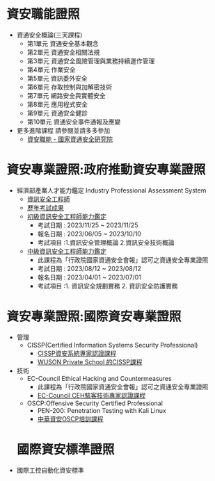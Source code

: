 #

# 資安職能證照
- 資通安全概論(三天課程)
  - 第1單元 資通安全基本觀念
  - 第2單元 資通安全相關法規
  - 第3單元 資通安全風險管理與業務持續運作管理
  - 第4單元 作業安全
  - 第5單元 資訊委外安全
  - 第6單元 存取控制與加解密技術
  - 第7單元 網路安全與實體安全
  - 第8單元 應用程式安全
  - 第9單元 資通安全健診
  - 第10單元 資通安全事件通報及應變
- 更多進階課程 請參閱並請多多參加
  - [資安職能 - 國家資通安全研究院](https://ctts.nics.nat.gov.tw/about/Training) 

# 資安專業證照:政府推動資安專業證照
- 經濟部產業人才能力鑑定 Industry Professional Assessment System
  - [資訊安全工程師](https://www.ipas.org.tw/ISE) 
  - [歷年考試成果](https://www.ipas.org.tw/ISE/AbilityPageContent.aspx?pgeno=b53d1159-f9d1-415b-bd2f-b915ae16e39d)
  - [初級資訊安全工程師能力鑑定](https://www.ipas.org.tw/ISE/AbilityExamBulletinList.aspx?exmno=53521ea9-1f19-4f78-a13c-00e51edf943e)
    - 考試日期 : 2023/11/25 ~ 2023/11/25
    - 報名日期 : 2023/06/05 ~ 2023/10/10
    - 考試項目 :1.資訊安全管理概論 2.資訊安全技術概論
  - [中級資訊安全工程師能力鑑定](https://www.ipas.org.tw/ISE/AbilityExamBulletinList.aspx?exmno=8af59a16-8cff-4f54-8e2a-bd08d280fefe)
    - 此課程為「行政院國家資通安全會報」認可之資通安全專業證照
    - 考試日期 : 2023/08/12 ~ 2023/08/12
    - 報名日期 : 2023/04/01 ~ 2023/07/01
    - 考試項目 :1. 資訊安全規劃實務 2. 資訊安全防護實務
# 資安專業證照:國際資安專業證照
- 管理
  - CISSP(Certified Information Systems Security Professional)
    - [CISSP資安系統專家認證課程](https://www.uuu.com.tw/Course/Show/47/CISSP-%E8%B3%87%E5%AE%89%E7%B3%BB%E7%B5%B1%E5%B0%88%E5%AE%B6%E8%AA%8D%E8%AD%89%E8%AA%B2%E7%A8%8B)
    - [WUSON Private School 的CISSP課程](https://wentzwu.com/courses/)
- 技術
  - EC-Council Ethical Hacking and Countermeasures
    - 此課程為「行政院國家資通安全會報」認可之資通安全專業證照
    - [EC-Council CEH駭客技術專家認證課程](https://www.uuu.com.tw/Course/Show/300/EC-Council-CEH-7-%E9%A7%AD%E5%AE%A2%E6%8A%80%E8%A1%93%E5%B0%88%E5%AE%B6%E8%AA%8D%E8%AD%89%E8%AA%B2%E7%A8%8B)
  - OSCP:Offensive Security Certified Professional
    - PEN-200: Penetration Testing with Kali Linux  
    - [中華資安OSCP培訓課程](https://www.chtsecurity.com/service/m404)
  # 國際資安標準證照
- 國際工控自動化資安標準 
